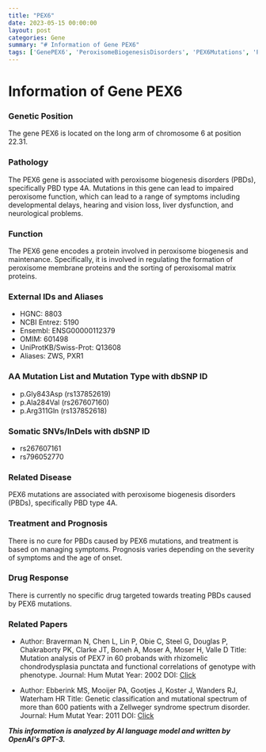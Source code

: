 ```yaml
---
title: "PEX6"
date: 2023-05-15 00:00:00
layout: post
categories: Gene
summary: "# Information of Gene PEX6"
tags: ['GenePEX6', 'PeroxisomeBiogenesisDisorders', 'PEX6Mutations', 'PBDType4A', 'PeroxisomeFunction', 'SymptomManagement', 'GeneticClassification', 'MutationalSpectrum']
---
```


# Information of Gene PEX6

### Genetic Position
The gene PEX6 is located on the long arm of chromosome 6 at position 22.31. 

### Pathology
The PEX6 gene is associated with peroxisome biogenesis disorders (PBDs), specifically PBD type 4A. Mutations in this gene can lead to impaired peroxisome function, which can lead to a range of symptoms including developmental delays, hearing and vision loss, liver dysfunction, and neurological problems.

### Function
The PEX6 gene encodes a protein involved in peroxisome biogenesis and maintenance. Specifically, it is involved in regulating the formation of peroxisome membrane proteins and the sorting of peroxisomal matrix proteins.

### External IDs and Aliases
- HGNC: 8803
- NCBI Entrez: 5190
- Ensembl: ENSG00000112379
- OMIM: 601498
- UniProtKB/Swiss-Prot: Q13608
- Aliases: ZWS, PXR1

### AA Mutation List and Mutation Type with dbSNP ID
- p.Gly843Asp (rs137852619)
- p.Ala284Val (rs267607160)
- p.Arg311Gln (rs137852618)

### Somatic SNVs/InDels with dbSNP ID
- rs267607161
- rs796052770

### Related Disease
PEX6 mutations are associated with peroxisome biogenesis disorders (PBDs), specifically PBD type 4A.

### Treatment and Prognosis
There is no cure for PBDs caused by PEX6 mutations, and treatment is based on managing symptoms. Prognosis varies depending on the severity of symptoms and the age of onset.

### Drug Response
There is currently no specific drug targeted towards treating PBDs caused by PEX6 mutations.

### Related Papers
- Author: Braverman N, Chen L, Lin P, Obie C, Steel G, Douglas P, Chakraborty PK, Clarke JT, Boneh A, Moser A, Moser H, Valle D
  Title: Mutation analysis of PEX7 in 60 probands with rhizomelic chondrodysplasia punctata and functional correlations of genotype with phenotype.
  Journal: Hum Mutat
  Year: 2002
  DOI: [Click](https://doi.org/10.1002/humu.10066) 

- Author: Ebberink MS, Mooijer PA, Gootjes J, Koster J, Wanders RJ, Waterham HR
  Title: Genetic classification and mutational spectrum of more than 600 patients with a Zellweger syndrome spectrum disorder.
  Journal: Hum Mutat
  Year: 2011
  DOI: [Click](https://doi.org/10.1002/humu.21452)

**_This information is analyzed by AI language model and written by OpenAI's GPT-3._**